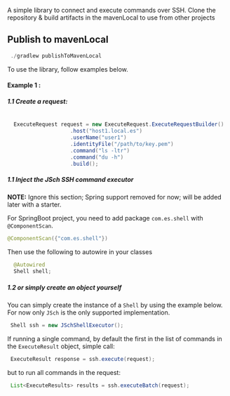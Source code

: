 A simple library to connect and execute commands over SSH. Clone the repository & build artifacts in the mavenLocal to use from other projects

## Publish to mavenLocal
```java
 ./gradlew publishToMavenLocal
```
To use the library, follow examples below.

#### Example 1 :

##### 1.1 Create a request:

````java

  ExecuteRequest request = new ExecuteRequest.ExecuteRequestBuilder()
                    .host("host1.local.es")
                    .userName("user1")
                    .identityFile("/path/to/key.pem")
                    .command("ls -ltr")
                    .command("du -h")
                    .build();

````

##### 1.1 Inject the JSch SSH command executor
**NOTE:** 
Ignore this section; 
Spring support removed for now; will be added later with a starter.

For SpringBoot project, you need to add package `com.es.shell` with `@ComponentScan`. 
```java
@ComponentScan({"com.es.shell"})
```
Then use the following to autowire in your classes
```java
  @Autowired
  Shell shell;
```

##### 1.2 or simply create an object yourself
You can simply create the instance of a `Shell` by using the example below. For now only `JSch` is the only supported implementation.

```java
 Shell ssh = new JSchShellExecutor();
```

If running a single command, by default the first in the list of commands in the `ExecuteResult` object, simple call:

```java
 ExecuteResult response = ssh.execute(request);
```

but to run all commands in the request:

```java
 List<ExecuteResults> results = ssh.executeBatch(request);
```
